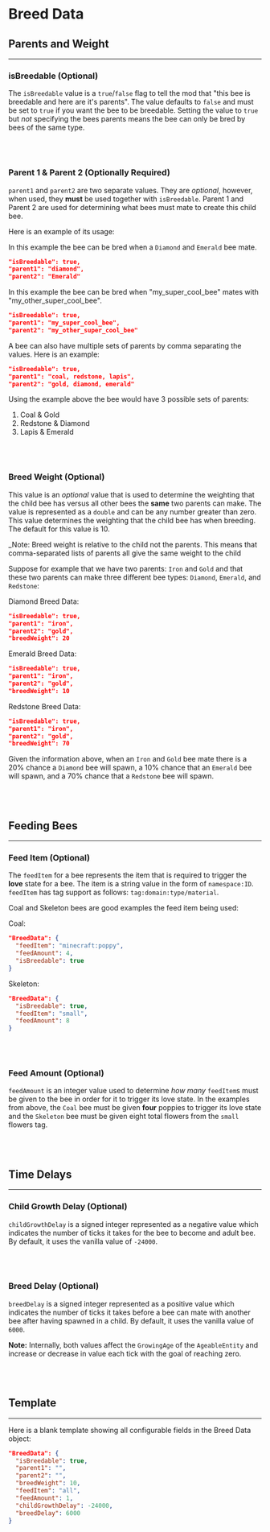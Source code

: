 # **Breed Data**

## **Parents and Weight**
***

### **isBreedable** (Optional)

The `isBreedable` value is a `true`/`false` flag to tell the mod that "this bee is breedable and here are it's parents".
The value defaults to `false` and must be set to `true` if you want the bee to be breedable. Setting the value to `true` but *not* specifying the bees parents means the bee can only be bred by bees of the same type.

<br>
<br>

### **Parent 1 & Parent 2** (Optionally Required)

`parent1` and `parent2` are two separate values. They are  _optional_, however, when used, they  **must**  be used together with `isBreedable`. Parent 1 and Parent 2 are used for determining what bees must mate to create this child bee.

Here is an example of its usage:

In this example the bee can be bred when a `Diamond` and `Emerald` bee mate.  

```json
"isBreedable": true,
"parent1": "diamond",
"parent2": "Emerald"
```
  

In this example the bee can be bred when "my_super_cool_bee" mates with "my_other_super_cool_bee".  
```json
"isBreedable": true,
"parent1": "my_super_cool_bee",
"parent2": "my_other_super_cool_bee"
```

A bee can also have multiple sets of parents by comma separating the values. Here is an example:
```json
"isBreedable": true,
"parent1": "coal, redstone, lapis",
"parent2": "gold, diamond, emerald"
```
Using the example above the bee would have 3 possible sets of parents:

 1. Coal & Gold
 2. Redstone & Diamond
 3. Lapis & Emerald

<br>
<br>

### **Breed Weight** (Optional)

This value is an  _optional_  value that is used to determine the weighting that the child bee has versus all other bees the **same** two parents can make. The value is represented as a `double` and can be any number greater than zero. This value determines the weighting that the child bee has when breeding. The default for this value is 10.

_Note: Breed weight is relative to the child not the parents. This means that comma-separated lists of parents all give the same weight to the child

Suppose for example that we have two parents: `Iron` and `Gold` and that these two parents can make three different bee types: `Diamond`, `Emerald`, and `Redstone`:

Diamond Breed Data:
```json
"isBreedable": true,
"parent1": "iron",
"parent2": "gold",
"breedWeight": 20
```
Emerald Breed Data:
```json
"isBreedable": true,
"parent1": "iron",
"parent2": "gold",
"breedWeight": 10
```
Redstone Breed Data:
```json
"isBreedable": true,
"parent1": "iron",
"parent2": "gold",
"breedWeight": 70
```

Given the information above, when an `Iron` and `Gold` bee mate there is a 20% chance a `Diamond` bee will spawn, a 10% chance that an `Emerald` bee will spawn, and a 70% chance that a `Redstone` bee will spawn.

<br>
<br>

## **Feeding Bees**
***

### **Feed Item** (Optional)

The `feedItem` for a bee represents the item that is required to trigger the **love** state for a bee. The item is a string value  in the form of `namespace:ID`. `feedItem` has tag support as follows: `tag:domain:type/material`.

Coal and Skeleton bees are good examples the feed item being used:

Coal:
```json
"BreedData": {  
  "feedItem": "minecraft:poppy",  
  "feedAmount": 4,  
  "isBreedable": true  
}
```
Skeleton:
```json
"BreedData": {  
  "isBreedable": true,  
  "feedItem": "small",  
  "feedAmount": 8  
}
```

<br>
<br>

### **Feed Amount** (Optional)

`feedAmount` is an integer value used to determine *how many* `feedItem`s must be given to the bee in order for it to trigger its love state. In the examples from above, the `Coal` bee must be given **four** poppies to trigger its love state and the `Skeleton` bee must be given eight total flowers from the `small` flowers tag.

<br>
<br>

## **Time Delays**
***

### **Child Growth Delay** (Optional)

`childGrowthDelay` is a signed integer represented as a negative value which indicates the number of ticks it takes for the bee to become and adult bee. By default, it uses the vanilla value of `-24000`.

<br>
<br>

### **Breed Delay** (Optional)

`breedDelay` is a signed integer represented as a positive value which indicates the number of ticks it takes before a bee can mate with another bee after having spawned in a child. By default, it uses the vanilla value of `6000`.

**Note:** Internally, both values affect the `GrowingAge` of the `AgeableEntity` and increase or decrease in value each tick with the goal of reaching zero.

<br>
<br>

## **Template**
***

Here is a blank template showing all configurable fields in the Breed Data object:

```json
"BreedData": {  
  "isBreedable": true,  
  "parent1": "",
  "parent2": "",
  "breedWeight": 10,
  "feedItem": "all",  
  "feedAmount": 1,
  "childGrowthDelay": -24000,
  "breedDelay": 6000
}
```
<!--stackedit_data:
eyJoaXN0b3J5IjpbMTE3MjQ3NTg0NywtMTIxMTc5OTA3LDg0OD
c2MTE1MywxMTY5MjY3Mzc5LC0xNzc2NTY4MDIzLDI4NTc1Mzk2
NiwtMTk5Mjk0NTQxOCwtMTExMzk3ODgxMCwxMDc4MDUwNTIsLT
c1MzkxNzMwMSw4MTAwMTc3MTldfQ==
-->